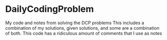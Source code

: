 # DailyCodingProblem
My code and notes from solving the DCP problems
This includes a combination of my solutions, given solutions, and some are a combination of both. 
This code has a ridiculous amount of comments that I use as notes
